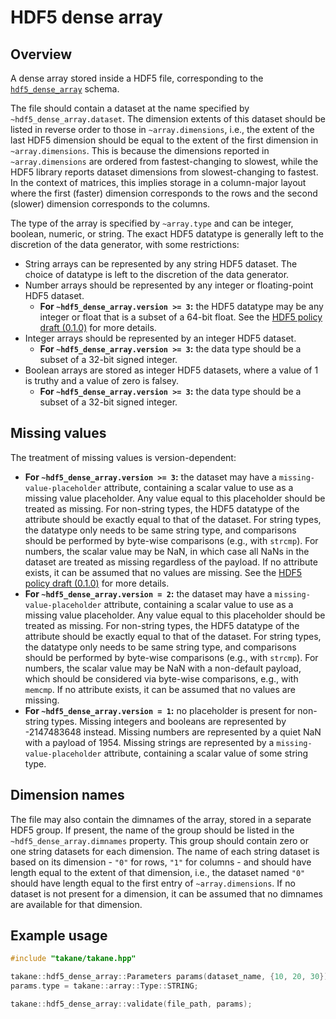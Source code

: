 # HDF5 dense array

## Overview

A dense array stored inside a HDF5 file, corresponding to the [`hdf5_dense_array`](https://github.com/ArtifactDB/BiocObjectSchemas/raw/master/raw/hdf5_dense_array/v1.json) schema.

The file should contain a dataset at the name specified by `~hdf5_dense_array.dataset`.
The dimension extents of this dataset should be listed in reverse order to those in `~array.dimensions`,
i.e., the extent of the last HDF5 dimension should be equal to the extent of the first dimension in `~array.dimensions`.
This is because the dimensions reported in `~array.dimensions` are ordered from fastest-changing to slowest,
while the HDF5 library reports dataset dimensions from slowest-changing to fastest. 
In the context of matrices, this implies storage in a column-major layout where the first (faster) dimension corresponds to the rows and the second (slower) dimension corresponds to the columns.

The type of the array is specified by `~array.type` and can be integer, boolean, numeric, or string.
The exact HDF5 datatype is generally left to the discretion of the data generator, with some restrictions:

- String arrays can be represented by any string HDF5 dataset.
  The choice of datatype is left to the discretion of the data generator.
- Number arrays should be represented by any integer or floating-point HDF5 dataset.
  - **For `~hdf5_dense_array.version >= 3`:** the HDF5 datatype may be any integer or float that is a subset of a 64-bit float.
    See the [HDF5 policy draft (0.1.0)](https://github.com/ArtifactDB/Bioc-HDF5-policy/tree/0.1.0) for more details.
- Integer arrays should be represented by an integer HDF5 dataset.
  - **For `~hdf5_dense_array.version >= 3`:** the data type should be a subset of a 32-bit signed integer.
- Boolean arrays are stored as integer HDF5 datasets, where a value of 1 is truthy and a value of zero is falsey.
  - **For `~hdf5_dense_array.version >= 3`:** the data type should be a subset of a 32-bit signed integer.

## Missing values

The treatment of missing values is version-dependent:

- **For `~hdf5_dense_array.version >= 3`:** 
  the dataset may have a `missing-value-placeholder` attribute, containing a scalar value to use as a missing value placeholder.
  Any value equal to this placeholder should be treated as missing.
  For non-string types, the HDF5 datatype of the attribute should be exactly equal to that of the dataset.
  For string types, the datatype only needs to be same string type, and comparisons should be performed by byte-wise comparisons (e.g., with `strcmp`).
  For numbers, the scalar value may be NaN, in which case all NaNs in the dataset are treated as missing regardless of the payload.
  If no attribute exists, it can be assumed that no values are missing.
  See the [HDF5 policy draft (0.1.0)](https://github.com/ArtifactDB/Bioc-HDF5-policy/tree/0.1.0) for more details.
- **For `~hdf5_dense_array.version = 2`:** 
  the dataset may have a `missing-value-placeholder` attribute, containing a scalar value to use as a missing value placeholder.
  Any value equal to this placeholder should be treated as missing.
  For non-string types, the HDF5 datatype of the attribute should be exactly equal to that of the dataset.
  For string types, the datatype only needs to be same string type, and comparisons should be performed by byte-wise comparisons (e.g., with `strcmp`).
  For numbers, the scalar value may be NaN with a non-default payload, which should be considered via byte-wise comparisons, e.g., with `memcmp`.
  If no attribute exists, it can be assumed that no values are missing.
- **For `~hdf5_dense_array.version = 1`:** 
  no placeholder is present for non-string types.
  Missing integers and booleans are represented by -2147483648 instead.
  Missing numbers are represented by a quiet NaN with a payload of 1954.
  Missing strings are represented by a `missing-value-placeholder` attribute, containing a scalar value of some string type.

## Dimension names

The file may also contain the dimnames of the array, stored in a separate HDF5 group.
If present, the name of the group should be listed in the `~hdf5_dense_array.dimnames` property.
This group should contain zero or one string datasets for each dimension. 
The name of each string dataset is based on its dimension - `"0"` for rows, `"1"` for columns - and should have length equal to the extent of that dimension,
i.e., the dataset named `"0"` should have length equal to the first entry of `~array.dimensions`.
If no dataset is not present for a dimension, it can be assumed that no dimnames are available for that dimension.

## Example usage

```cpp
#include "takane/takane.hpp"

takane::hdf5_dense_array::Parameters params(dataset_name, {10, 20, 30});
params.type = takane::array::Type::STRING;

takane::hdf5_dense_array::validate(file_path, params);
```
